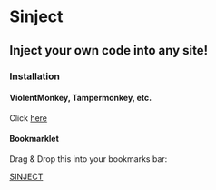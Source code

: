 # Sinject
## Inject your own code into any site!
### Installation
#### ViolentMonkey, Tampermonkey, etc.
Click [here](https://github.com/ironswordX-dev/Sinject/raw/main/bin/Sinject.user.js)

#### Bookmarklet
Drag & Drop this into your bookmarks bar:

[SINJECT](javascript:(function()%7Bconst%20Meta%20%3D%20%7Bname%3A%20'Sinject'%2C%20version%3A%20'1.0'%7Dconst%20disabled_urls%20%3D%20%5B'about%3Ablank'%2C%20'about%3Ablank%23blocked'%5Dif%20(disabled_urls.includes(window.location.href))%20return%3Bfunction%20openNewWin()%20%7Blet%20win%20%3D%20window.open(''%2C%20''%2C%20'height%3D400%2Cwidth%3D200')%3Breturn%20win%3B%7Dfunction%20createElm(doc%2C%20headOrBody%20%3D%20%22body%22%2C%20type%2C%20args%3D%5B%5D)%20%7Blet%20el%20%3D%20doc.createElement(type)%3Bif%20(args.length%20%3E%200)%20%7Bfor%20(let%20i%20%3D%200%3B%20i%20%3C%20args.length%3B%20i%2B%2B)%20%7Blet%20inf%20%3D%20args%5Bi%5Del.setAttribute(inf.key%2C%20inf.value)%7D%7Dif%20(headOrBody%20%3D%3D%3D%20%22head%22)%20%7Bdoc.head.appendChild(el)%7D%20else%20if%20(headOrBody%20%3D%3D%3D%20%22body%22)%20%7Bdoc.body.appendChild(el)%7D%7Dfunction%20erudaLoaderFunc()%20%7Blet%20script%20%3D%20document.createElement('script')%3Bscript.src%3D%22https%3A%2F%2Fcdn.jsdelivr.net%2Fnpm%2Feruda%22%3Bdocument.body.append(script)%3Bscript.onload%20%3D%20function%20()%20%7Beruda.init()%3B%7D%7Dlet%20sinjectWinOn%20%3D%20falsedocument.addEventListener('keyup'%2C%20function(event)%20%7Bif%20(sinjectWinOn)%20return%3Bif%20(event.key.toLowerCase()%20%3D%3D%3D%20'alt')%20%7Blet%20sinjectWinOn%20%3D%20true%3Bconst%20editor%20%3D%20openNewWin()%3Bconst%20editDoc%20%3D%20editor.document%3BeditDoc.writeln(%60%3Chead%3E%3Ctitle%3E%24%7BMeta.name%7D%3C%2Ftitle%3E%3C%2Fhead%3E%3Cbody%3E%3Ch1%3E%24%7BMeta.name%7D%20v%24%7BMeta.version%7D%3C%2Fh1%3E%3C%2Fbody%3E%60)%3BcreateElm(editDoc%2C%20%22body%22%2C%20'textarea'%2C%20%5B%7Bkey%3A'id'%2Cvalue%3A'textInput'%7D%2C%20%7Bkey%3A%20'style'%2C%20value%3A'resize%3Avertical%3Bmin-height%3A60px'%7D%5D)%3BcreateElm(editDoc%2C%20%22body%22%2C%20'button'%2C%20%5B%7Bkey%3A%20'id'%2C%20value%3A'submitButton'%7D%2C%20%7Bkey%3A%20'style'%2C%20value%3A%20'data-inline%3Dtrue'%7D%5D)%3BcreateElm(editDoc%2C%20%22body%22%2C%20'button'%2C%20%5B%7Bkey%3A%20'id'%2C%20value%3A'erudaBtn'%7D%2C%20%7Bkey%3A%20'style'%2C%20value%3A%20'data-inline%3Dtrue'%7D%5D)%3BeditDoc.getElementById('submitButton').innerText%20%3D%20'Inject!'%3BeditDoc.getElementById('submitButton').onclick%20%3D%20function()%20%7Blet%20code%20%3D%20editDoc.getElementById('textInput').value%3BcreateElm(document%2C%20%22body%22%2C%20'script'%2C%20%5B%7Bkey%3A%20'id'%2C%20value%3A%20'scriptInjector'%7D%5D)%3Bdocument.getElementById('scriptInjector').innerText%20%3D%20code%3BsinjectWinOn%20%3D%20false%3Beditor.window.close()%3B%7DeditDoc.getElementById('erudaBtn').innerText%20%3D%20'Eruda%20console'%3BeditDoc.getElementById('erudaBtn').onclick%20%3D%20function()%20%7BerudaLoaderFunc()%3BsinjectWinOn%20%3D%20false%3Beditor.window.close()%3B%7D%3B%7D%7D%2C%20false)%7D)())